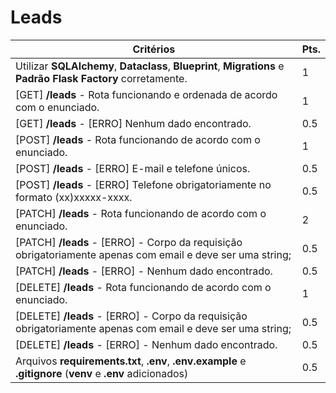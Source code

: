 # Leads


| Critérios | Pts. |
|---|---|
| Utilizar **SQLAlchemy**, **Dataclass**, **Blueprint**, **Migrations** e **Padrão Flask Factory** corretamente. | 1 |
| [GET] **/leads** - Rota funcionando e ordenada de acordo com o enunciado. | 1 |
| [GET] **/leads** - [ERRO] Nenhum dado encontrado. | 0.5 |
| [POST] **/leads** - Rota funcionando de acordo com o enunciado. | 1 |
| [POST] **/leads** - [ERRO] E-mail e telefone únicos. | 0.5 |
| [POST] **/leads** - [ERRO] Telefone obrigatoriamente no formato (xx)xxxxx-xxxx. | 0.5 |
| [PATCH] **/leads** - Rota funcionando de acordo com o enunciado. | 2 |
| [PATCH] **/leads** - [ERRO] - Corpo da requisição obrigatoriamente apenas com email e deve ser uma string; | 0.5 |
| [PATCH] **/leads** - [ERRO] - Nenhum dado encontrado. | 0.5 |
| [DELETE] **/leads** - Rota funcionando de acordo com o enunciado. | 1 |
| [DELETE] **/leads** - [ERRO] - Corpo da requisição obrigatoriamente apenas com email e deve ser uma string; | 0.5 |
| [DELETE] **/leads** - [ERRO] - Nenhum dado encontrado. | 0.5 |
| Arquivos **requirements.txt**, **.env**, **.env.example** e **.gitignore** (**venv** e **.env** adicionados) | 0.5 |